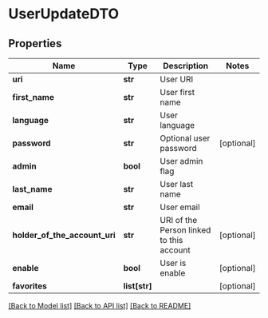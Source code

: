 # UserUpdateDTO

## Properties
Name | Type | Description | Notes
------------ | ------------- | ------------- | -------------
**uri** | **str** | User URI | 
**first_name** | **str** | User first name | 
**language** | **str** | User language | 
**password** | **str** | Optional user password | [optional] 
**admin** | **bool** | User admin flag | 
**last_name** | **str** | User last name | 
**email** | **str** | User email | 
**holder_of_the_account_uri** | **str** | URI of the Person linked to this account | [optional] 
**enable** | **bool** | User is enable | [optional] 
**favorites** | **list[str]** |  | [optional] 

[[Back to Model list]](../README.md#documentation-for-models) [[Back to API list]](../README.md#documentation-for-api-endpoints) [[Back to README]](../README.md)


